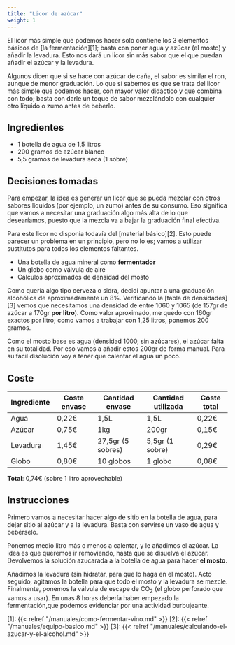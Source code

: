 ```yaml
---
title: "Licor de azúcar"
weight: 1
---
```


El licor más simple que podemos hacer solo contiene los 3 elementos básicos
de [la fermentación][1]; basta con poner agua y azúcar (el mosto) y añadir
la levadura. Esto nos dará un licor sin más sabor que el que puedan añadir
el azúcar y la levadura.

Algunos dicen que si se hace con azúcar de caña, el sabor es similar el ron,
aunque de menor graduación. Lo que sí sabemos es que se trata del licor más
simple que podemos hacer, con mayor valor didáctico y que combina con todo;
basta con darle un toque de sabor mezclándolo con cualquier otro líquido o
zumo antes de beberlo.

## Ingredientes

* 1 botella de agua de 1,5 litros
* 200 gramos de azúcar blanco
* 5,5 gramos de levadura seca (1 sobre)

## Decisiones tomadas

Para empezar, la idea es generar un licor que se pueda mezclar con otros sabores
líquidos (por ejemplo, un zumo) antes de su consumo. Eso significa que vamos a
necesitar una graduación algo más alta de lo que desearíamos, puesto que la mezcla
va a bajar la graduación final efectiva.

Para este licor no disponía todavía del [material básico][2]. Esto puede parecer
un problema en un principio, pero no lo es; vamos a utilizar sustitutos para
todos los elementos faltantes.

* Una botella de agua mineral como **fermentador**
* Un globo como válvula de aire
* Cálculos aproximados de densidad del mosto

Como quería algo tipo cerveza o sidra, decidí apuntar a una graduación alcohólica
de aproximadamente un 8%. Verificando la [tabla de densidades][3] vemos que
necesitamos una densidad de entre 1060 y 1065 (de 157gr de azúcar a 170gr **por
litro**). Como valor aproximado, me quedo con 160gr exactos por litro; como vamos
a trabajar con 1,25 litros, ponemos 200 gramos.

Como el mosto base es agua (densidad 1000, sin azúcares), el azúcar falta en su
totalidad. Por eso vamos a añadir estos 200gr de forma manual. Para su fácil
disolución voy a tener que calentar el agua un poco.

## Coste

| Ingrediente | Coste envase | Cantidad envase   | Cantidad utilizada | Coste total |
|-------------|--------------|-------------------|--------------------|-------------|
| Agua        | 0,22€        | 1,5L              | 1,5L               | 0,22€       |
| Azúcar      | 0,75€        | 1kg               | 200gr              | 0,15€       |
| Levadura    | 1,45€        | 27,5gr (5 sobres) | 5,5gr (1 sobre)    | 0,29€       |
| Globo       | 0,80€        | 10 globos         | 1 globo            | 0,08€       |

**Total**: 0,74€ (sobre 1 litro aprovechable)

## Instrucciones

Primero vamos a necesitar hacer algo de sitio en la botella de agua, para dejar
sitio al azúcar y a la levadura. Basta con servirse un vaso de agua y bebérselo.

Ponemos medio litro más o menos a calentar, y le añadimos el azúcar. La idea es
que queremos ir removiendo, hasta que se disuelva el azúcar. Devolvemos la
solución azucarada a la botella de agua para hacer **el mosto**.

Añadimos la levadura (sin hidratar, para que lo haga en el mosto). Acto seguido,
agitamos la botella para que todo el mosto y la levadura se mezcle. Finalmente,
ponemos la válvula de escape de CO<sub>2</sub> (el globo perforado que vamos a
usar). En unas 8 horas debería haber empezado la fermentación,que podemos
evidenciar por una actividad burbujeante.

[1]: {{< relref "/manuales/como-fermentar-vino.md" >}}
[2]: {{< relref "/manuales/equipo-basico.md" >}}
[3]: {{< relref "/manuales/calculando-el-azucar-y-el-alcohol.md" >}}
